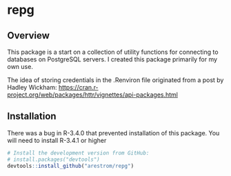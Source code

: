 
repg
====

Overview
--------

This package is a start on a collection of utility functions for connecting to databases on PostgreSQL servers. I created this package primarily for my own use.

The idea of storing credentials in the .Renviron file originated from a post by Hadley Wickham: <https://cran.r-project.org/web/packages/httr/vignettes/api-packages.html>

Installation
------------

There was a bug in R-3.4.0 that prevented installation of this package. You will need to install R-3.4.1 or higher

``` r
# Install the development version from GitHub:
# install.packages("devtools")
devtools::install_github("arestrom/repg")
```
